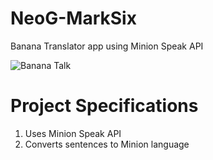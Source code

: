 # NeoG-MarkSix
Banana Translator app using Minion Speak API


![Banana Talk](https://user-images.githubusercontent.com/96565022/193924122-5335b6b9-bbbe-49eb-9790-00f6edb2f821.png)

# Project Specifications

1. Uses Minion Speak API
2. Converts sentences to Minion language

